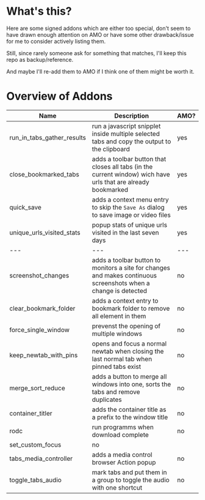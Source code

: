 # What's this? 

Here are some signed addons which are either too special, don't seem to have drawn enough attention on AMO or have some other drawback/issue for me to consider actively listing them. 

Still, since rarely someone ask for something that matches, I'll keep this repo as backup/reference. 

And maybe I'll re-add them to AMO if I think one of them might be worth it. 

# Overview of Addons 

| Name | Description | AMO?  |
| --- | --- | --- |
| run_in_tabs_gather_results | run a javascript snipplet inside multiple selected tabs and copy the output to the clipboard  | yes |
| close_bookmarked_tabs | adds a toolbar button that closes all tabs (in the current window) wich have urls that are already bookmarked | yes | 
| quick_save | adds a context menu entry to skip the `Save As` dialog to save image or video files | yes |
| unique_urls_visited_stats | popup stats of unique urls visited in the last seven days| yes |
| --- | --- | --- |
| screenshot_changes|adds a toolbar button to monitors a site for changes and  makes continuous screenshots when a change is detected  | no  |
| clear_bookmark_folder| adds a context entry to bookmark folder to remove all element in them | no  |
| force_single_window | prevenst the opening of multiple windows | no |
| keep_newtab_with_pins | opens and focus a normal newtab when closing the last normal tab when pinned tabs exist | no |
| merge_sort_reduce | adds a button to merge all windows into one, sorts the tabs and remove duplicates| no |
| container_titler | adds the container title as a prefix to the window title | no |
| rodc | run programms when download complete | no |
| set_custom_focus| no |
| tabs_media_controller| adds a media control browser Action popup | no |
| toggle_tabs_audio| mark tabs and put them in a group to toggle the audio with one shortcut| no |
